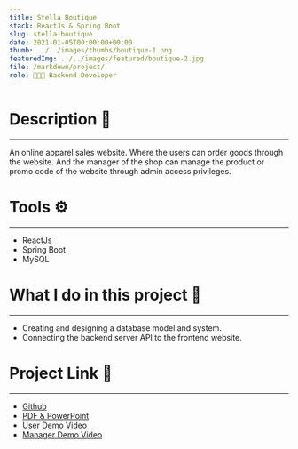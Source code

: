 ```yaml
---
title: Stella Boutique
stack: ReactJs & Spring Boot
slug: stella-boutique
date: 2021-01-05T00:00:00+00:00
thumb: ../../images/thumbs/boutique-1.png
featuredImg: ../../images/featured/boutique-2.jpg
file: /markdown/project/
role: 👨🏻‍💻 Backend Developer
---
```


# Description 📝
---
An online apparel sales website. Where the users can order goods through the website. And the manager of the shop can manage the product or promo code of the website through admin access privileges.

# Tools ⚙️
---
- ReactJs
- Spring Boot
- MySQL

# What I do in this project 🏁
---
- Creating and designing a database model and system.
- Connecting the backend server API to the frontend website.

# Project Link 🔗
---
- [Github](https://github.com/Audipm1669/DatabaseProject)
- [PDF & PowerPoint](https://drive.google.com/drive/folders/16ug2Fz3eK4I5ZeT-kR50oe2YmWAo5EQP?usp=sharing)
- [User Demo Video](https://drive.google.com/file/d/1GGr3cnPxysHZwWwAzO94UTGcL6v8VvcF/view?usp=sharing)
- [Manager Demo Video](https://drive.google.com/file/d/1acxZ2KYT2AL7KSfSaO_ByOCC7tKfVUfU/view?usp=sharing)